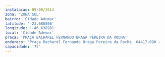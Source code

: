 ```yaml
---
instalacao: 09/09/2014
zona: 'ZONA SUL'
bairro: 'Cidade Ademar'
latitude: '-23.680806'
longitude: '-46.638981'
local: 'Cidade Ademar'
praca: 'PRAÇA BACHAREL FERNANDO BRAGA PEREIRA DA ROCHA'
endereco: 'Praça Bacharel Fernando Braga Pereira da Rocha  04417-090 - Jardim Miriam  São Paulo'
capacidade: '75'
---
```


